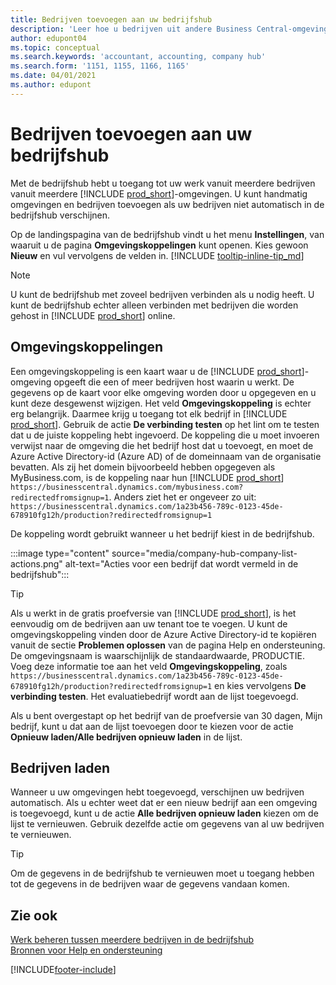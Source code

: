 ```yaml
---
title: Bedrijven toevoegen aan uw bedrijfshub
description: 'Leer hoe u bedrijven uit andere Business Central-omgevingen aan uw bedrijfshub toevoegt, zodat u werk in verschillende omgevingen kunt beheren.'
author: edupont04
ms.topic: conceptual
ms.search.keywords: 'accountant, accounting, company hub'
ms.search.form: '1151, 1155, 1166, 1165'
ms.date: 04/01/2021
ms.author: edupont
---
```

# Bedrijven toevoegen aan uw bedrijfshub

Met de bedrijfshub hebt u toegang tot uw werk vanuit meerdere bedrijven vanuit meerdere [!INCLUDE [prod_short](includes/prod_short.md)]-omgevingen. U kunt handmatig omgevingen en bedrijven toevoegen als uw bedrijven niet automatisch in de bedrijfshub verschijnen.  

Op de landingspagina van de bedrijfshub vindt u het menu **Instellingen**, van waaruit u de pagina **Omgevingskoppelingen** kunt openen. Kies gewoon **Nieuw** en vul vervolgens de velden in. [!INCLUDE [tooltip-inline-tip_md](includes/tooltip-inline-tip_md.md)]  

> [!NOTE]
> U kunt de bedrijfshub met zoveel bedrijven verbinden als u nodig heeft. U kunt de bedrijfshub echter alleen verbinden met bedrijven die worden gehost in [!INCLUDE [prod_short](includes/prod_short.md)] online.

## Omgevingskoppelingen

Een omgevingskoppeling is een kaart waar u de [!INCLUDE [prod_short](includes/prod_short.md)]-omgeving opgeeft die een of meer bedrijven host waarin u werkt. De gegevens op de kaart voor elke omgeving worden door u opgegeven en u kunt deze desgewenst wijzigen. Het veld **Omgevingskoppeling** is echter erg belangrijk. Daarmee krijg u toegang tot elk bedrijf in [!INCLUDE [prod_short](includes/prod_short.md)]. Gebruik de actie **De verbinding testen** op het lint om te testen dat u de juiste koppeling hebt ingevoerd. De koppeling die u moet invoeren verwijst naar de omgeving die het bedrijf host dat u toevoegt, en moet de Azure Active Directory-id (Azure AD) of de domeinnaam van de organisatie bevatten. Als zij het domein bijvoorbeeld hebben opgegeven als MyBusiness.com, is de koppeling naar hun [!INCLUDE [prod_short](includes/prod_short.md)] ```https://businesscentral.dynamics.com/mybusiness.com?redirectedfromsignup=1```. Anders ziet het er ongeveer zo uit: ```https://businesscentral.dynamics.com/1a23b456-789c-0123-45de-678910fg12h/production?redirectedfromsignup=1```  

De koppeling wordt gebruikt wanneer u het bedrijf kiest in de bedrijfshub.  

:::image type="content" source="media/company-hub-company-list-actions.png" alt-text="Acties voor een bedrijf dat wordt vermeld in de bedrijfshub":::

> [!TIP]
> Als u werkt in de gratis proefversie van [!INCLUDE [prod_short](includes/prod_short.md)], is het eenvoudig om de bedrijven aan uw tenant toe te voegen. U kunt de omgevingskoppeling vinden door de Azure Active Directory-id te kopiëren vanuit de sectie **Problemen oplossen** van de pagina Help en ondersteuning. De omgevingsnaam is waarschijnlijk de standaardwaarde, PRODUCTIE. Voeg deze informatie toe aan het veld **Omgevingskoppeling**, zoals ```https://businesscentral.dynamics.com/1a23b456-789c-0123-45de-678910fg12h/production?redirectedfromsignup=1``` en kies vervolgens **De verbinding testen**. Het evaluatiebedrijf wordt aan de lijst toegevoegd.
>
> Als u bent overgestapt op het bedrijf van de proefversie van 30 dagen, Mijn bedrijf, kunt u dat aan de lijst toevoegen door te kiezen voor de actie **Opnieuw laden/Alle bedrijven opnieuw laden** in de lijst.

## Bedrijven laden

Wanneer u uw omgevingen hebt toegevoegd, verschijnen uw bedrijven automatisch. Als u echter weet dat er een nieuw bedrijf aan een omgeving is toegevoegd, kunt u de actie **Alle bedrijven opnieuw laden** kiezen om de lijst te vernieuwen. Gebruik dezelfde actie om gegevens van al uw bedrijven te vernieuwen.  

> [!TIP]
> Om de gegevens in de bedrijfshub te vernieuwen moet u toegang hebben tot de gegevens in de bedrijven waar de gegevens vandaan komen.

## Zie ook

[Werk beheren tussen meerdere bedrijven in de bedrijfshub](company-hub.md)  
[Bronnen voor Help en ondersteuning](product-help-and-support.md)  

[!INCLUDE[footer-include](includes/footer-banner.md)]

